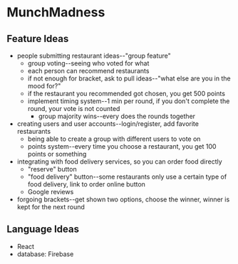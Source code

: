 # MunchMadness

## Feature Ideas
  * people submitting restaurant ideas--"group feature"
    * group voting--seeing who voted for what
    * each person can recommend restaurants
    * if not enough for bracket, ask to pull ideas--"what else are you in the mood for?"
    * if the restaurant you recommended got chosen, you get 500 points
    * implement timing system--1 min per round, if you don't complete the round, your vote is not counted
      * group majority wins--every does the rounds together
  * creating users and user accounts--login/register, add favorite restaurants
    * being able to create a group with different users to vote on
    * points system--every time you choose a restaurant, you get 100 points or something
  * integrating with food delivery services, so you can order food directly
    * "reserve" button
    * "food delivery" button--some restaurants only use a certain type of food delivery, link to order online button
    * Google reviews
  * forgoing brackets--get shown two options, choose the winner, winner is kept for the next round

## Language Ideas
* React
* database: Firebase

